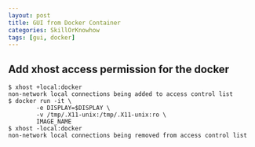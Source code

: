 ```yaml
---
layout: post
title: GUI from Docker Container
categories: SkillOrKnowhow
tags: [gui, docker]
---
```


## Add xhost access permission for the docker

```terminal
$ xhost +local:docker
non-network local connections being added to access control list
$ docker run -it \
        -e DISPLAY=$DISPLAY \
        -v /tmp/.X11-unix:/tmp/.X11-unix:ro \
        IMAGE_NAME
$ xhost -local:docker
non-network local connections being removed from access control list
```